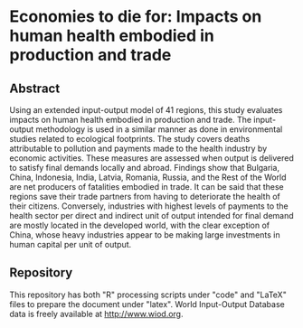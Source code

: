# Economies to die for: Impacts on human health embodied in production and trade

## Abstract

Using an extended input-output model of 41 regions, this study evaluates impacts on human health embodied in production and trade. The input-output methodology is used in a similar manner as done in environmental studies related to ecological footprints. The study covers deaths attributable to pollution and payments made to the health industry by economic activities. These measures are assessed when output is delivered to satisfy final demands locally and abroad. Findings show that Bulgaria, China, Indonesia, India, Latvia, Romania, Russia, and the Rest of the World are net producers of fatalities embodied in trade. It can be said that these regions save their trade partners from having to deteriorate the health of their citizens. Conversely, industries with highest levels of payments to the health sector per direct and indirect unit of output intended for final demand are mostly located in the developed world, with the clear exception of China, whose heavy industries appear to be making large investments in human capital per unit of output. 

## Repository

This repository has both "R" processing scripts under "code" and "LaTeX" files to prepare the document under "latex". World Input-Output Database data is freely available at http://www.wiod.org.
